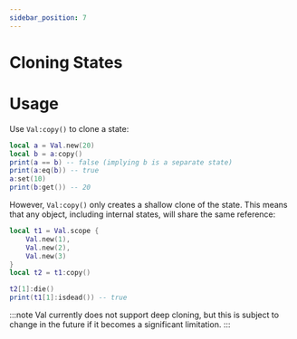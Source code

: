 ```yaml
---
sidebar_position: 7
---
```

# Cloning States
# Usage
Use `Val:copy()` to clone a state:
```lua
local a = Val.new(20)
local b = a:copy()
print(a == b) -- false (implying b is a separate state)
print(a:eq(b)) -- true
a:set(10)
print(b:get()) -- 20
```
However, `Val:copy()` only creates a shallow clone of the state. This means that any object, including internal states, will share the same reference:
```lua
local t1 = Val.scope {
	Val.new(1),
	Val.new(2),
	Val.new(3)
}
local t2 = t1:copy()

t2[1]:die()
print(t1[1]:isdead()) -- true
```
:::note
Val currently does not support deep cloning, but this is subject to change in the future if it becomes a significant limitation.
:::